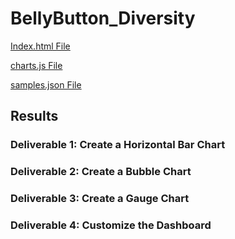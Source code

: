 # BellyButton_Diversity

[Index.html File](index.html)

[charts.js File](JS/charts.js)

[samples.json File](JS/data/samples.json)

## Results 
### Deliverable 1: Create a Horizontal Bar Chart
### Deliverable 2: Create a Bubble Chart
### Deliverable 3: Create a Gauge Chart
### Deliverable 4: Customize the Dashboard
